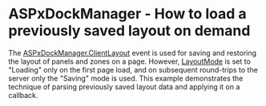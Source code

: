 # ASPxDockManager - How to load a previously saved layout on demand


<p>The <a href="https://documentation.devexpress.com/#AspNet/DevExpressWebASPxDockManager_ClientLayouttopic">ASPxDockManager.ClientLayout</a> event is used for saving and restoring the layout of panels and zones on a page. However, <a href="https://documentation.devexpress.com/#AspNet/DevExpressWebASPxClientLayoutArgs_LayoutModetopic">LayoutMode</a> is set to "Loading" only on the first page load, and on subsequent round-trips to the server only the "Saving" mode is used. This example demonstrates the technique of parsing previously saved layout data and applying it on a callback.</p>

<br/>


